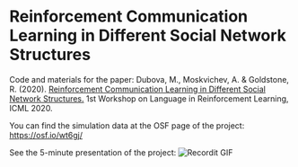 # Reinforcement Communication Learning in Different Social Network Structures

Code and materials for the paper: Dubova, M., Moskvichev, A. & Goldstone, R. (2020). [Reinforcement Communication Learning in Different Social Network Structures.](https://larel-ws.github.io/assets/pdfs/reinforcement_communication_learning_in_different_social_network_structures.pdf) 1st Workshop on Language in Reinforcement Learning, ICML 2020.

You can find the simulation data at the OSF page of the project: https://osf.io/wt6gj/ 

See the 5-minute presentation of the project: ![Recordit GIF](https://www.youtube.com/watch?v=vFf62zLkAj0&feature=emb_title)

